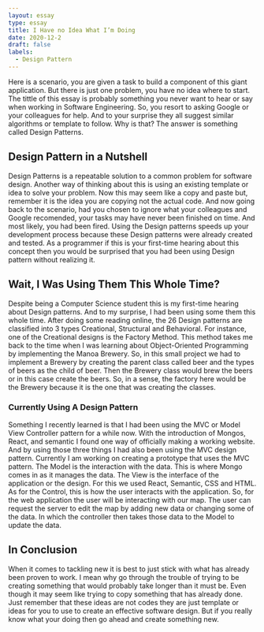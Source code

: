```yaml
---
layout: essay
type: essay
title: I Have no Idea What I’m Doing
date: 2020-12-2
draft: false
labels:
  - Design Pattern
---
```


Here is a scenario, you are given a task to build a component of this giant application. But there is just one problem, you have no idea where to start. The tittle of this essay is probably something you never want to hear or say when working in Software Engineering.  So, you resort to asking Google or your colleagues for help. And to your surprise they all suggest similar algorithms or template to follow. Why is that? The answer is something called Design Patterns. 

## Design Pattern in a Nutshell

Design Patterns is a repeatable solution to a common problem for software design. Another way of thinking about this is using an existing template or idea to solve your problem. Now this may seem like a copy and paste but, remember it is the idea you are copying not the actual code. And now going back to the scenario, had you chosen to ignore what your colleagues and Google recomended, your tasks may have never been finished on time. And most likely, you had been fired. Using the Design patterns speeds up your development process because these Design patterns were already created and tested. As a programmer if this is your first-time hearing about this concept then you would be surprised that you had been using Design pattern without realizing it.

## Wait, I Was Using Them This Whole Time?

Despite being a Computer Science student this is my first-time hearing about Design patterns. And to my surprise, I had been using some them this whole time. After doing some reading online, the 26 Design patterns are classified into 3 types Creational, Structural and Behavioral. For instance, one of the Creational designs is the Factory Method. This method takes me back to the time when I was learning about Object-Oriented Programming by implementing the Manoa Brewery. So, in this small project we had to implement a Brewery by creating the parent class called beer and the types of beers as the child of beer. Then the Brewery class would brew the beers or in this case create the beers. So, in a sense, the factory here would be the Brewery because it is the one that was creating the classes. 

### Currently Using A Design Pattern 

Something I recently learned is that I had been using the MVC or Model View Controller pattern for a while now. With the introduction of Mongos, React, and semantic I found one way of officially making a working website. And by using those three things I had also been using the MVC design pattern. Currently I am working on creating a prototype that uses the MVC pattern. The Model is the interaction with the data. This is where Mongo comes in as it manages the data. The View is the interface of the application or the design. For this we used React, Semantic, CSS and HTML. As for the Control, this is how the user interacts with the application. So, for the web application the user will be interacting with our map. The user can request the server to edit the map by adding new data or changing some of the data. In which the controller then takes those data to the Model to update the data.

## In Conclusion

When it comes to tackling new it is best to just stick with what has already been proven to work. I mean why go through the trouble of trying to be creating something that would probably take longer than it must be. Even though it may seem like trying to copy something that has already done. Just remember that these ideas are not codes they are just template or ideas for you to use to create an effective software design. But if you really know what your doing then go ahead and create something new.


